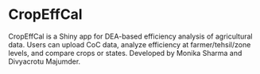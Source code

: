 # CropEffCal
CropEffCal is a Shiny app for DEA-based efficiency analysis of agricultural data. Users can upload CoC data, analyze efficiency at farmer/tehsil/zone levels, and compare crops or states. Developed by Monika Sharma and Divyacrotu Majumder.
